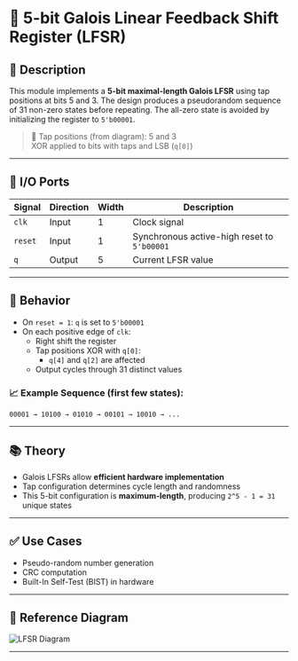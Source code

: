 # 🔁 5-bit Galois Linear Feedback Shift Register (LFSR)

## 📌 Description

This module implements a **5-bit maximal-length Galois LFSR** using tap positions at bits 5 and 3. The design produces a pseudorandom sequence of 31 non-zero states before repeating. The all-zero state is avoided by initializing the register to `5'b00001`.

> 🔗 Tap positions (from diagram): 5 and 3  
> XOR applied to bits with taps and LSB (`q[0]`)

---

## 🧮 I/O Ports

| Signal   | Direction | Width | Description |
|----------|-----------|-------|-------------|
| `clk`    | Input     | 1     | Clock signal |
| `reset`  | Input     | 1     | Synchronous active-high reset to `5'b00001` |
| `q`      | Output    | 5     | Current LFSR value |

---

## 🔧 Behavior

- On `reset = 1`: `q` is set to `5'b00001`
- On each positive edge of `clk`:
  - Right shift the register
  - Tap positions XOR with `q[0]`:
    - `q[4]` and `q[2]` are affected
  - Output cycles through 31 distinct values

### 📈 Example Sequence (first few states):
```
00001 → 10100 → 01010 → 00101 → 10010 → ...
```

---

## 📚 Theory

- Galois LFSRs allow **efficient hardware implementation**
- Tap configuration determines cycle length and randomness
- This 5-bit configuration is **maximum-length**, producing `2^5 - 1 = 31` unique states

---

## ✅ Use Cases

- Pseudo-random number generation
- CRC computation
- Built-In Self-Test (BIST) in hardware

---

## 📎 Reference Diagram

![LFSR Diagram](https://hdlbits.01xz.net/mw/images/9/9a/Lfsr5.png)

---
```
